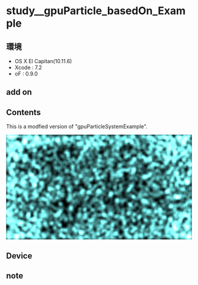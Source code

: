 # study__gpuParticle_basedOn_Example #

## 環境 ##
*	OS X El Capitan(10.11.6)
*	Xcode : 7.2
*	oF : 0.9.0

## add on ##

## Contents ##
This is a modfied version of "gpuParticleSystemExample".  

![image](./image.png)  

## Device ##

## note ##




